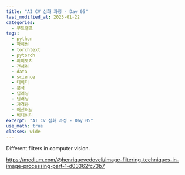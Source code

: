 ```yaml
---
title: "AI CV 심화 과정 - Day 05"
last_modified_at: 2025-01-22
categories:
  - 부트캠프
tags:
  - python
  - 파이썬
  - torchtext
  - pytorch
  - 파이토치
  - 전처리
  - data
  - science
  - 데이터
  - 분석
  - 딥러닝
  - 딥러닝
  - 자격증
  - 머신러닝
  - 빅데이터
excerpt: "AI CV 심화 과정 - Day 05"
use_math: true
classes: wide
---
```



Different filters in computer vision.

<https://medium.com/@henriquevedoveli/image-filtering-techniques-in-image-processing-part-1-d03362fc73b7>
